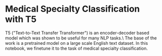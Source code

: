 
# Medical Specialty Classification with T5
T5 ("Text-to-Text Transfer Transformer") is an encoder-decoder based model which was shown to be useful for many NLP tasks.\ The base of the work is a pretrained model on a large scale English text dataset. In this notebook, we finetune it to the task of medical specialty classification.
